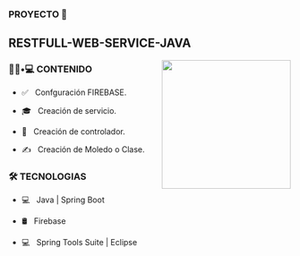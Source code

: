 ### PROYECTO 👋<h2>RESTFULL-WEB-SERVICE-JAVA</h2>

<img align='right' src="https://media.giphy.com/media/M9gbBd9nbDrOTu1Mqx/giphy.gif" width="230">

<h3> 👨🏻•💻 CONTENIDO </h3>



- ✅  &nbsp; Confguración FIREBASE.

- 🎓 &nbsp; Creación de servicio.

- 🌱 &nbsp; Creación de controlador.

- ✍️ &nbsp; Creación de Moledo o Clase.



<h3>🛠 TECNOLOGIAS</h3>



- 💻 &nbsp; Java | Spring Boot 

- 🛢 &nbsp; Firebase

- 💻 &nbsp; Spring Tools Suite | Eclipse
